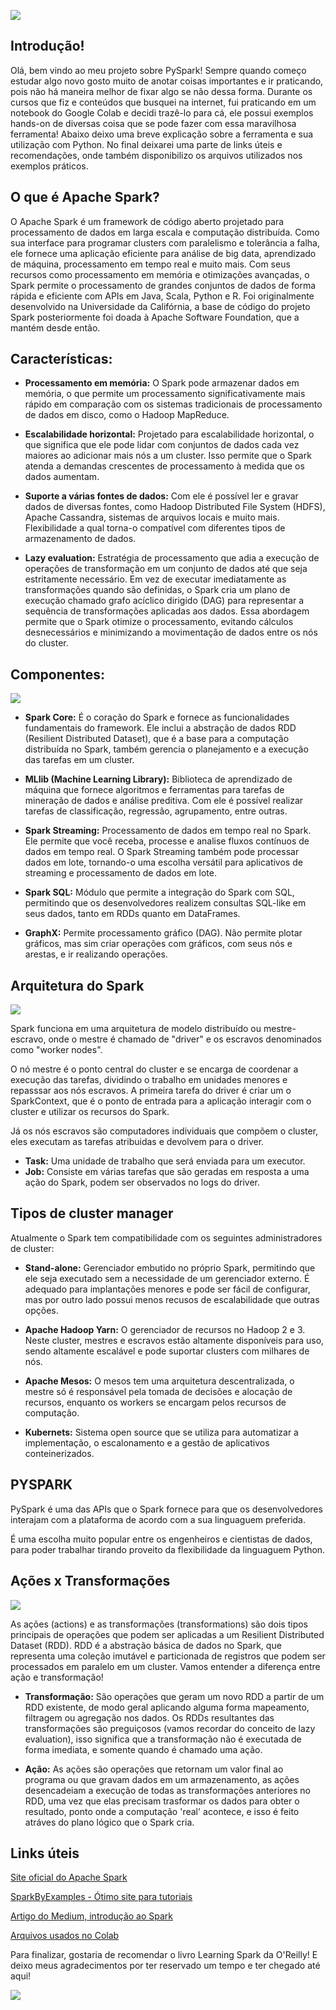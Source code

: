 ![](imagens/logo_pyspark.png)
## Introdução!
Olá, bem vindo ao meu projeto sobre PySpark! Sempre quando começo estudar algo novo gosto muito de anotar coisas importantes e ir praticando, pois não há maneira melhor de fixar algo se não dessa forma. Durante os cursos que fiz e conteúdos que busquei na internet, fui praticando em um notebook do Google Colab e decidi trazê-lo para cá, ele possui exemplos hands-on de diversas coisa que se pode fazer com essa maravilhosa ferramenta! Abaixo deixo uma breve explicação sobre a ferramenta e sua utilização com Python. No final deixarei uma parte de links úteis e recomendações, onde também disponibilizo os arquivos utilizados nos exemplos práticos. 

## O que é Apache Spark?

O Apache Spark é um framework de código aberto projetado para processamento de dados em larga escala e computação distribuída. Como sua interface para programar clusters com paralelismo e tolerância a falha, ele fornece uma aplicação eficiente para análise de big data, aprendizado de máquina, processamento em tempo real e muito mais. Com seus recursos como processamento em memória e otimizações avançadas, o Spark permite o processamento de grandes conjuntos de dados de forma rápida e eficiente com APIs em Java, Scala, Python e R. Foi originalmente desenvolvido na Universidade da Califórnia, a base de código do projeto Spark posteriormente foi doada à Apache Software Foundation, que a mantém desde então.

## Características:
- **Processamento em memória:** O Spark pode armazenar dados em memória, o que permite um processamento significativamente mais rápido em comparação com os sistemas tradicionais de processamento de dados em disco, como o Hadoop MapReduce.

- **Escalabilidade horizontal:** Projetado para escalabilidade horizontal, o que significa que ele pode lidar com conjuntos de dados cada vez maiores ao adicionar mais nós a um cluster. Isso permite que o Spark atenda a demandas crescentes de processamento à medida que os dados aumentam.

- **Suporte a várias fontes de dados:** Com ele é possível ler e gravar dados de diversas fontes, como Hadoop Distributed File System (HDFS), Apache Cassandra, sistemas de arquivos locais e muito mais. Flexibilidade a qual torna-o compatível com diferentes tipos de armazenamento de dados.

- **Lazy evaluation:** Estratégia de processamento que adia a execução de operações de transformação em um conjunto de dados até que seja estritamente necessário. Em vez de executar imediatamente as transformações quando são definidas, o Spark cria um plano de execução chamado grafo acíclico dirigido (DAG) para representar a sequência de transformações aplicadas aos dados. Essa abordagem permite que o Spark otimize o processamento, evitando cálculos desnecessários e minimizando a movimentação de dados entre os nós do cluster.

## Componentes:

![](imagens/componentes.png)

- **Spark Core:** É o coração do Spark e fornece as funcionalidades fundamentais do framework. Ele inclui a abstração de dados RDD (Resilient Distributed Dataset), que é a base para a computação distribuída no Spark, também gerencia o planejamento e a execução das tarefas em um cluster.

- **MLlib (Machine Learning Library):** Biblioteca de aprendizado de máquina que fornece algoritmos e ferramentas para tarefas de mineração de dados e análise preditiva. Com ele é possível realizar tarefas de classificação, regressão, agrupamento, entre outras.

- **Spark Streaming:** Processamento de dados em tempo real no Spark. Ele permite que você receba, processe e analise fluxos contínuos de dados em tempo real. O Spark Streaming também pode processar dados em lote, tornando-o uma escolha versátil para aplicativos de streaming e processamento de dados em lote.

- **Spark SQL:** Módulo que permite a integração do Spark com SQL, permitindo que os desenvolvedores realizem consultas SQL-like em seus dados, tanto em RDDs quanto em DataFrames.

- **GraphX:** Permite processamento gráfico (DAG). Não permite plotar gráficos, mas sim criar operações com gráficos, com seus nós e arestas, e ir realizando operações.

## Arquitetura do Spark

![](imagens/cluster-overview.png)

Spark funciona em uma arquitetura de modelo distribuído ou mestre-escravo, onde o mestre é chamado de "driver" e os escravos denominados como "worker nodes". 

O nó mestre é o ponto central do cluster e se encarga de coordenar a execução das tarefas, dividindo o trabalho em unidades menores e repasssar aos nós escravos. A primeira tarefa do driver é criar um o SparkContext, que é o ponto de entrada para a aplicação interagir com o cluster e utilizar os recursos do Spark.

Já os nós escravos são computadores individuais que compõem o cluster, eles executam as tarefas atribuidas e devolvem para o driver. 

- **Task:** Uma unidade de trabalho que será enviada para um executor.
- **Job:** Consiste em várias tarefas que são geradas em resposta a uma ação do Spark, podem ser observados no logs do driver. 

## Tipos de cluster manager
Atualmente o Spark tem compatibilidade com os seguintes administradores de cluster:

- **Stand-alone:** Gerenciador embutido no próprio Spark, permitindo que ele seja executado sem a necessidade de um gerenciador externo. É adequado para implantações menores e pode ser fácil de configurar, mas por outro lado possui menos recusos de escalabilidade que outras opções.

- **Apache Hadoop Yarn:** O gerenciador de recursos no Hadoop 2 e 3. Neste cluster, mestres e escravos estão altamente disponíveis para uso, sendo altamente escalável e pode suportar clusters com milhares de nós.

- **Apache Mesos:** O mesos tem uma arquitetura descentralizada, o mestre só é responsável pela tomada de decisões e alocação de recursos, enquanto os workers se encargam pelos recursos de computação.  

- **Kubernets:** Sistema open source que se utiliza para automatizar a implementação, o escalonamento e a gestão de aplicativos conteinerizados.

## PYSPARK

PySpark é uma das APIs que o Spark fornece para que os desenvolvedores interajam com a plataforma de acordo com a sua linguaguem preferida.

É uma escolha muito popular entre os engenheiros e cientistas de dados, para poder trabalhar tirando proveito da flexibilidade da linguaguem Python.

## Ações x Transformações

![](imagens/lazy.jpg)

As ações (actions) e as transformações (transformations) são dois tipos principais de operações que podem ser aplicadas a um Resilient Distributed Dataset (RDD). RDD é a abstração básica de dados no Spark, que representa uma coleção imutável e particionada de registros que podem ser processados em paralelo em um cluster. Vamos entender a diferença entre ação e transformação!

- **Transformação:** São operações que geram um novo RDD a partir de um RDD existente, de modo geral aplicando alguma forma mapeamento, filtragem ou agregação nos dados. Os RDDs resultantes das transformações são preguiçosos (vamos recordar do conceito de lazy evaluation), isso significa que a transformação não é executada de forma imediata, e somente quando é chamado uma ação.

- **Ação:** As ações são operações que retornam um valor final ao programa ou que gravam dados em um armazenamento, as ações desencadeiam a execução de todas as transformações anteriores no RDD, uma vez que elas precisam trasformar os dados para obter o resultado, ponto onde a computação 'real' acontece, e isso é feito atráves do plano lógico que o Spark cria.  

## Links úteis

[Site oficial do Apache Spark](https://spark.apache.org/)

[SparkByExamples - Ótimo site para tutoriais](https://sparkbyexamples.com/)

[Artigo do Medium, introdução ao Spark](https://medium.com/gabriel-luz/spark-101-introdu%C3%A7%C3%A3o-ao-framework-de-processamento-de-dados-distribu%C3%ADdos-1f959e596024)

[Arquivos usados no Colab](https://drive.google.com/drive/folders/1-RiB0X7Kzpyik9Vt9ws7TSl1yGjFiLzh)

Para finalizar, gostaria de recomendar o livro Learning Spark da O'Reilly! E deixo meus agradecimentos por ter reservado um tempo e ter chegado até aqui!

![](imagens/yodaBye.gif)

